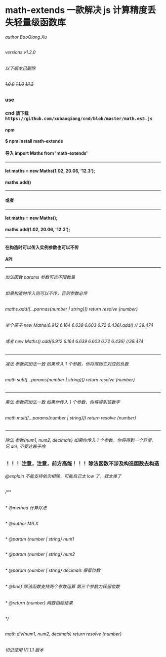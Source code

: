 # math-extends 一款解决 js 计算精度丢失轻量级函数库

###### author BaoQiang.Xu

###### versions v1.2.0

###### 以下版本已删除

###### ~~1.0.0~~ ~~1.1.0~~ ~~1.1.3~~

### use

### cnd `请下载 https://github.com/xubaoqiang/cnd/blob/master/math.es5.js`

#### npm

#### \$ npm install math-extends

#### 导入 **import Maths from 'math-extends'**

---

#### let maths = new Maths(1.02, 20.06, '12.3');

#### maths.add()

---

#### 或者

---

#### let maths = new Maths();

#### maths.add(1.02, 20.06, '12.3');

---

#### **在构造时可以传入实例参数也可以不传**

#### API

---

###### 加法函数 params 参数可选不限数量

###### 如果构造时传入则可以不传，否则参数必传

###### maths.add([...parmas{number | string}]) return resolve {number}

###### 举个栗子 new Maths(6.912 6.164 6.639 6.603 6.72 6.436).add() // 39.474

###### 或者 new Maths().add(6.912 6.164 6.639 6.603 6.72 6.436) //39.474

---

###### 减法 参数同加法一致 如果传入 1 个参数，你将得到它对应的负数

###### math.sub([...params{number | string}]) return resolve {number}

---

###### 乘法 参数同加法一致 如果你传入 1 个参数，你将得到该数字

###### math.mult([...params{number | string}]) return resolve {number}

---

###### 除法 参数{num1, num2, decimals} 如果你传入 1 个参数，你将得到一个异常， 兄 dei, 不要这酱子啥

### ！！！ 注意，注意，前方高能！！！ 除法函数不涉及构造函数去构造

###### @explain 不能支持依次相除，可能自己太 low 了，我太难了

###### /\*\*

###### \* @method 计算除法

###### \* @author MR.X

###### \* @param {number | string} num1

###### \* @param {number | string} num2

###### \* @param {number | string} decimals 保留位数

###### \* @brief 除法函数支持两个参数运算 第三个参数为保留位数

###### \* @return {number} 两数相除结果

###### \*/

###### math.div(num1, num2, decimals) return resolve {number}

###### 切记使用 V1.1.1 版本
